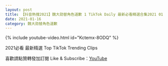 ```yaml
---
layout: post
title: 【抖音熱搜2021】魏大勋替角色道歉 1 TikTok Daily 最新必看精選合集2021 01 16
date: 2021-01-16
category: 魏大勋替角色道歉
---
```


{% include youtube-video.html id="Kctemx-8ODQ" %}

2021必看 最新精選 Top TikTok Trending Clips

喜歡請點贊轉發加訂閱 Like & Subscribe：[YouTube](https://www.youtube.com/channel/UCAoR7VcanIPd04uEq_GIylA/videos)

